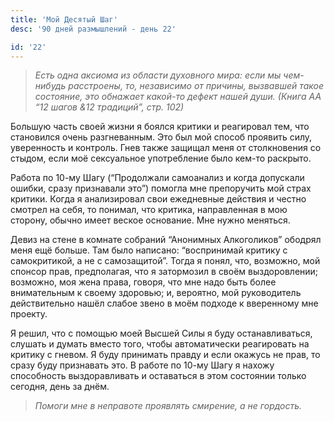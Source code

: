 ```yaml
---
title: 'Мой Десятый Шаг'
desc: '90 дней размышлений - день 22'

id: '22'
---
```


> _Есть одна аксиома из области духовного мира: если мы чем-нибудь расстроены,
> то, независимо от причины, вызвавшей такое состояние, это обнажает какой-то
> дефект нашей души._ _(Книга АА “12 шагов &12 традиций”, стр. 102)_

Большую часть своей жизни я боялся критики и реагировал тем, что становился
очень разгневанным. Это был мой способ проявить силу, уверенность и контроль.
Гнев также защищал меня от столкновения со стыдом, если моё сексуальное
употребление было кем-то раскрыто.

Работа по 10-му Шагу (“Продолжали самоанализ и когда допускали ошибки, сразу
признавали это”) помогла мне препоручить мой страх критики. Когда я
анализировал свои ежедневные действия и честно смотрел на себя, то понимал,
что критика, направленная в мою сторону, обычно имеет веское основание. Мне
нужно меняться.

Девиз на стене в комнате собраний “Анонимных Алкоголиков” ободрял меня ещё
больше. Там было написано: “воспринимай критику с самокритикой, а не с
самозащитой”. Тогда я понял, что, возможно, мой спонсор прав, предполагая, что
я затормозил в своём выздоровлении; возможно, моя жена права, говоря, что мне
надо быть более внимательным к своему здоровью; и, вероятно, мой руководитель
действительно нашёл слабое звено в моём подходе к вверенному мне проекту.

Я решил, что с помощью моей Высшей Силы я буду останавливаться, слушать и
думать вместо того, чтобы автоматически реагировать на критику с гневом. Я
буду принимать правду и если окажусь не прав, то сразу буду признавать это. В
работе по 10-му Шагу я нахожу способность выздоравливать и оставаться в этом
состоянии только сегодня, день за днём.

> _Помоги мне в неправоте проявлять смирение, а не гордость._
